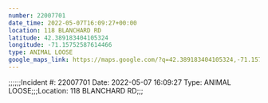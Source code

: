 ```yaml
---
number: 22007701
date_time: 2022-05-07T16:09:27+00:00
location: 118 BLANCHARD RD
latitude: 42.389183404105324
longitude: -71.15752587614466
type: ANIMAL LOOSE
google_maps_link: https://maps.google.com/?q=42.389183404105324,-71.15752587614466
---
```


;;;;;;Incident #: 22007701  Date: 2022-05-07 16:09:27   Type: ANIMAL LOOSE;;;Location: 118 BLANCHARD RD;;;
